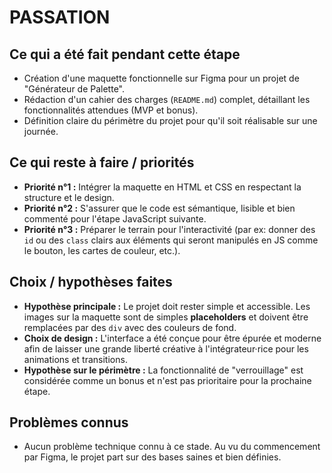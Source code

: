 # PASSATION

## Ce qui a été fait pendant cette étape
- Création d'une maquette fonctionnelle sur Figma pour un projet de "Générateur de Palette".
- Rédaction d'un cahier des charges (`README.md`) complet, détaillant les fonctionnalités attendues (MVP et bonus).
- Définition claire du périmètre du projet pour qu'il soit réalisable sur une journée.

## Ce qui reste à faire / priorités
- **Priorité n°1 :** Intégrer la maquette en HTML et CSS en respectant la structure et le design.
- **Priorité n°2 :** S'assurer que le code est sémantique, lisible et bien commenté pour l'étape JavaScript suivante.
- **Priorité n°3 :** Préparer le terrain pour l'interactivité (par ex: donner des `id` ou des `class` clairs aux éléments qui seront manipulés en JS comme le bouton, les cartes de couleur, etc.).

## Choix / hypothèses faites
- **Hypothèse principale :** Le projet doit rester simple et accessible. Les images sur la maquette sont de simples **placeholders** et doivent être remplacées par des `div` avec des couleurs de fond.
- **Choix de design :** L'interface a été conçue pour être épurée et moderne afin de laisser une grande liberté créative à l'intégrateur·rice pour les animations et transitions.
- **Hypothèse sur le périmètre :** La fonctionnalité de "verrouillage" est considérée comme un bonus et n'est pas prioritaire pour la prochaine étape.

## Problèmes connus
- Aucun problème technique connu à ce stade. Au vu du commencement par Figma, le projet part sur des bases saines et bien définies.